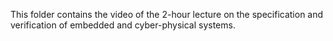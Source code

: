 This folder contains the video of the 2-hour lecture on the specification and verification of embedded and cyber-physical systems.
